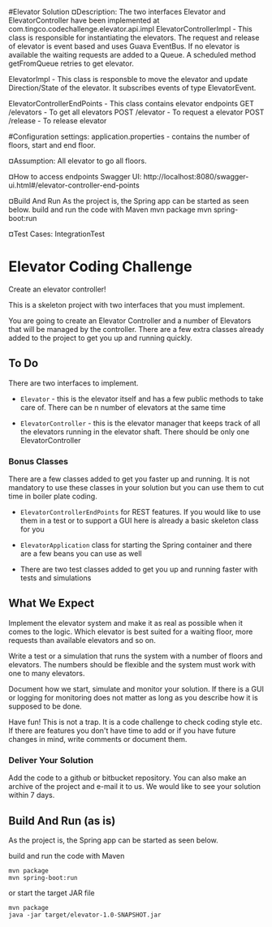 
#Elevator Solution
¤Description:
The two interfaces Elevator and ElevatorController have been implemented at com.tingco.codechallenge.elevator.api.impl
ElevatorControllerImpl - This class is responsible for instantiating the elevators. 
The request and release of elevator is event based and uses Guava EventBus.
If no elevator is available the waiting requests are added to a Queue.
A scheduled method getFromQueue retries to get elevator.

ElevatorImpl - This class is responsble to move the elevator and update Direction/State of the elevator. 
It subscribes events of type ElevatorEvent.

ElevatorControllerEndPoints - This class contains elevator endpoints
GET /elevators - To get all elevators
POST /elevator - To request a elevator
POST /release - To release elevator

#Configuration settings:
application.properties - contains the number of floors, start and end floor.

¤Assumption:
All elevator to go all floors.

¤How to access endpoints
Swagger UI:
http://localhost:8080/swagger-ui.html#/elevator-controller-end-points


¤Build And Run
As the project is, the Spring app can be started as seen below.
build and run the code with Maven
mvn package
mvn spring-boot:run

¤Test Cases:
IntegrationTest

# Elevator Coding Challenge

Create an elevator controller!

This is a skeleton project with two interfaces that you must implement.

You are going to create an Elevator Controller and a number of Elevators that will be managed by the controller. There are a few extra classes already added to the project to get you up and running quickly.

## To Do

There are two interfaces to implement.

 * `Elevator` - this is the elevator itself and has a few public methods to take care of. There can be n number of elevators at the same time

 * `ElevatorController` - this is the elevator manager that keeps track of all the elevators running in the elevator shaft. There should be only one ElevatorController

### Bonus Classes

There are a few classes added to get you faster up and running. It is not mandatory to use these classes in your solution but you can use them to cut time in boiler plate coding.

 * `ElevatorControllerEndPoints` for REST features. If you would like to use them in a test or to support a GUI here is already a basic skeleton class for you

 * `ElevatorApplication` class for starting the Spring container and there are a few beans you can use as well

 * There are two test classes added to get you up and running faster with tests and simulations

## What We Expect

Implement the elevator system and make it as real as possible when it comes to the logic. Which elevator is best suited for a waiting floor, more requests than available elevators and so on.

Write a test or a simulation that runs the system with a number of floors and elevators. The numbers should be flexible and the system must work with one to many elevators.

Document how we start, simulate and monitor your solution. If there is a GUI or logging for monitoring does not matter as long as you describe how it is supposed to be done.

Have fun! This is not a trap. It is a code challenge to check coding style etc. If there are features you don't have time to add or if you have future changes in mind, write comments or document them.

### Deliver Your Solution

Add the code to a github or bitbucket repository. You can also make an archive of the project and e-mail it to us. We would like to see your solution within 7 days.
 
## Build And Run (as is)

As the project is, the Spring app can be started as seen below.

build and run the code with Maven

    mvn package
    mvn spring-boot:run

or start the target JAR file 

    mvn package
    java -jar target/elevator-1.0-SNAPSHOT.jar

